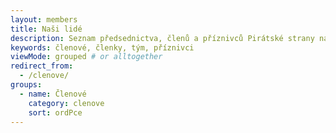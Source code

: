 ```yaml
---
layout: members
title: Naši lidé
description: Seznam předsednictva, členů a příznivců Pirátské strany na Praze 11.
keywords: členové, členky, tým, příznivci
viewMode: grouped # or alltogether
redirect_from:
  - /clenove/
groups:  
  - name: Členové
    category: clenove
    sort: ordPce
---
```

